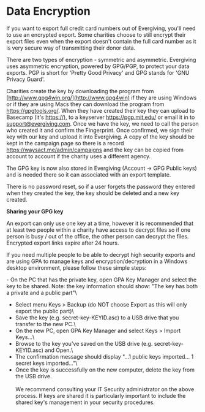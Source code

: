 # Data Encryption

If you want to export full credit card numbers out of Evergiving,
you\'ll need to use an encrypted export. Some charities choose to still
encrypt their export files even when the export doesn\'t contain the
full card number as it is very secure way of transmitting their donor
data.

There are two types of encryption - symmetric and asymmetric. Evergiving
uses asymmetric encryption, powered by GPG/PGP, to protect your data
exports. PGP is short for \'Pretty Good Privacy\' and GPG stands for
\'GNU Privacy Guard\'.

Charities create the key by downloading the program from
[http://www.gpg4win.org/](http://www.gpg4win) if they are using Windows
or if they are using Macs they can download the program from
<https://gpgtools.org/>. When they have created their key they can
upload to Basecamp (it\'s <https://),> to a keyserver
<https://pgp.mit.edu/> or email it in to <support@evergiving.com>. Once
we have the key, we need to call the person who created it and confirm
the Fingerprint. Once confirmed, we sign their key with our key and
upload it into Evergiving. A copy of the key should be kept in the
campaign page so there is a record <https://waysact.me/admin/campaigns>
and the key can be copied from account to account if the charity uses a
different agency. 

The GPG key is now also stored in Evergiving (Account -\> GPG Public
keys) and is needed there so it can associated with an export template.

There is no password reset, so if a user forgets the password they
entered when they created the key, the key should be deleted and a new
key created.

**Sharing your GPG key**

An export can only use one key at a time, however it is recommended that
at least two people within a charity have access to decrypt files so if
one person is busy / out of the office, the other person can decrypt the
files. Encrypted export links expire after 24 hours.

If you need multiple people to be able to decrypt high security exports
and are using GPA to manage keys and encryption/decryption in a Windows
desktop environment, please follow these simple steps:

\- On the PC that has the private key, open GPA Key Manager and select
the key to be shared. Note: the key information should show: \"The key
has both a private and a public part\"\
- Select menu Keys \> Backup (do NOT choose Export as this will only
export the public part)\
- Save the key (e.g. secret-key-KEYID.asc) to a USB drive that you
transfer to the new PC.\
- On the new PC, open GPA Key Manager and select Keys \> Import
Keys\...\
- Browse to the key you\'ve saved on the USB drive (e.g.
secret-key-KEYID.asc) and Open.\
- The confirmation message should display \"\...1 public keys
imported\... 1 secret keys imported\...\"\
- Once the key is successfully on the new computer, delete the key from
the USB drive.\
 \
We recommend consulting your IT Security administrator on the above
process. If keys are shared it is particularly important to include the
shared key\'s management in your security procedures.

 

 
